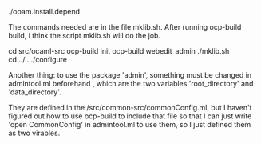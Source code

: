 ./opam.install.depend

The commands needed are in the file mklib.sh. After running ocp-build build, i think the script mklib.sh will do the job.

cd src/ocaml-src
ocp-build init
ocp-build webedit_admin
./mklib.sh  
cd ../..
./configure


Another thing:  to use the package 'admin', something must be changed in admintool.ml beforehand , which are the two variables 'root_directory' and 'data_directory'.

They are defined in the /src/common-src/commonConfig.ml, but I haven't figured out how to use ocp-build to include that file so that I can just write 'open CommonConfig' in admintool.ml to use them, so I just defined them as two virables.
